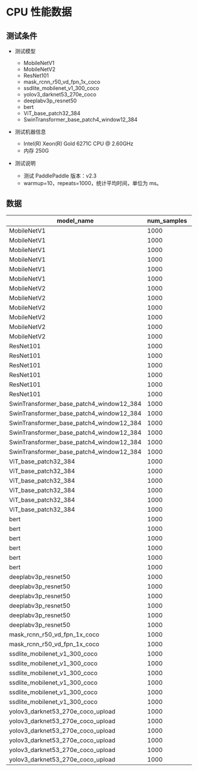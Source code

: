 # CPU 性能数据

## 测试条件

- 测试模型
	- MobileNetV1
	- MobileNetV2
	- ResNet101
	- mask_rcnn_r50_vd_fpn_1x_coco
	- ssdlite_mobilenet_v1_300_coco
	- yolov3_darknet53_270e_coco
	- deeplabv3p_resnet50
	- bert
	- ViT_base_patch32_384
	- SwinTransformer_base_patch4_window12_384

- 测试机器信息
	- Intel(R) Xeon(R) Gold 6271C CPU @ 2.60GHz
	- 内存 250G
- 测试说明
	- 测试 PaddlePaddle 版本：v2.3
	- warmup=10，repeats=1000，统计平均时间，单位为 ms。

## 数据

|	model_name	|	num_samples	|	batch_size	|	enable_mkldnn	|	precision	|	cpu_math_library_num_threads	|	avg_latency	|	qps	|
|-|-|-|-|-|-|-|-|
|	MobileNetV1	|	1000	|	1	|	False	|	fp32	|	1	|	37.7486	|	26.49 	|
|	MobileNetV1	|	1000	|	1	|	True	|	fp32	|	1	|	15.4455	|	64.74 	|
|	MobileNetV1	|	1000	|	2	|	False	|	fp32	|	1	|	78.1411	|	25.59 	|
|	MobileNetV1	|	1000	|	2	|	True	|	fp32	|	1	|	31.802	|	62.89 	|
|	MobileNetV1	|	1000	|	4	|	False	|	fp32	|	1	|	150.2198	|	26.63 	|
|	MobileNetV1	|	1000	|	4	|	True	|	fp32	|	1	|	57.1735	|	69.96 	|
|	MobileNetV2	|	1000	|	1	|	False	|	fp32	|	1	|	43.6175	|	22.93 	|
|	MobileNetV2	|	1000	|	1	|	True	|	fp32	|	1	|	14.8715	|	67.24 	|
|	MobileNetV2	|	1000	|	2	|	False	|	fp32	|	1	|	85.8639	|	23.29 	|
|	MobileNetV2	|	1000	|	2	|	True	|	fp32	|	1	|	25.7693	|	77.61 	|
|	MobileNetV2	|	1000	|	4	|	False	|	fp32	|	1	|	175.4801	|	22.79 	|
|	MobileNetV2	|	1000	|	4	|	True	|	fp32	|	1	|	49.5933	|	80.66 	|
|	ResNet101	|	1000	|	1	|	False	|	fp32	|	1	|	209.7689	|	4.77 	|
|	ResNet101	|	1000	|	1	|	True	|	fp32	|	1	|	138.5197	|	7.22 	|
|	ResNet101	|	1000	|	2	|	False	|	fp32	|	1	|	411.6655	|	4.86 	|
|	ResNet101	|	1000	|	2	|	True	|	fp32	|	1	|	267.575	|	7.47 	|
|	ResNet101	|	1000	|	4	|	False	|	fp32	|	1	|	821.0667	|	4.87 	|
|	ResNet101	|	1000	|	4	|	True	|	fp32	|	1	|	498.7897	|	8.02 	|
|	SwinTransformer_base_patch4_window12_384	|	1000	|	1	|	False	|	fp32	|	1	|	2476.451	|	0.40 	|
|	SwinTransformer_base_patch4_window12_384	|	1000	|	1	|	True	|	fp32	|	1	|	4309.8916	|	0.23 	|
|	SwinTransformer_base_patch4_window12_384	|	1000	|	2	|	False	|	fp32	|	1	|	4919.3384	|	0.41 	|
|	SwinTransformer_base_patch4_window12_384	|	1000	|	2	|	True	|	fp32	|	1	|	8538.6084	|	0.23 	|
|	SwinTransformer_base_patch4_window12_384	|	1000	|	4	|	False	|	fp32	|	1	|	9718.9913	|	0.41 	|
|	SwinTransformer_base_patch4_window12_384	|	1000	|	4	|	True	|	fp32	|	1	|	17098.5246	|	0.23 	|
|	ViT_base_patch32_384	|	1000	|	1	|	False	|	fp32	|	1	|	365.7941	|	2.73 	|
|	ViT_base_patch32_384	|	1000	|	1	|	True	|	fp32	|	1	|	326.9727	|	3.06 	|
|	ViT_base_patch32_384	|	1000	|	2	|	False	|	fp32	|	1	|	646.3851	|	3.09 	|
|	ViT_base_patch32_384	|	1000	|	2	|	True	|	fp32	|	1	|	1126.7091	|	1.78 	|
|	ViT_base_patch32_384	|	1000	|	4	|	False	|	fp32	|	1	|	1218.0988	|	3.28 	|
|	ViT_base_patch32_384	|	1000	|	4	|	True	|	fp32	|	1	|	2187.3777	|	1.83 	|
|	bert	|	1000	|	1	|	False	|	fp32	|	1	|	106.6469	|	9.38 	|
|	bert	|	1000	|	1	|	True	|	fp32	|	1	|	106.6411	|	9.38 	|
|	bert	|	1000	|	2	|	False	|	fp32	|	1	|	149.6218	|	13.37 	|
|	bert	|	1000	|	2	|	True	|	fp32	|	1	|	136.8391	|	14.62 	|
|	bert	|	1000	|	4	|	False	|	fp32	|	1	|	276.0263	|	14.49 	|
|	bert	|	1000	|	4	|	True	|	fp32	|	1	|	243.8251	|	16.41 	|
|	deeplabv3p_resnet50	|	1000	|	1	|	False	|	fp32	|	1	|	3064.0091	|	0.33 	|
|	deeplabv3p_resnet50	|	1000	|	1	|	True	|	fp32	|	1	|	2218.0117	|	0.45 	|
|	deeplabv3p_resnet50	|	1000	|	2	|	False	|	fp32	|	1	|	6217.048	|	0.32 	|
|	deeplabv3p_resnet50	|	1000	|	2	|	True	|	fp32	|	1	|	4378.2782	|	0.46 	|
|	deeplabv3p_resnet50	|	1000	|	4	|	False	|	fp32	|	1	|	12464.9701	|	0.32 	|
|	deeplabv3p_resnet50	|	1000	|	4	|	True	|	fp32	|	1	|	8859.03	|	0.45 	|
|	mask_rcnn_r50_vd_fpn_1x_coco	|	1000	|	1	|	False	|	fp32	|	1	|	6924.0275	|	0.14 	|
|	mask_rcnn_r50_vd_fpn_1x_coco	|	1000	|	1	|	True	|	fp32	|	1	|	3992.9994	|	0.25 	|
|	ssdlite_mobilenet_v1_300_coco	|	1000	|	1	|	False	|	fp32	|	1	|	88.7488	|	11.27 	|
|	ssdlite_mobilenet_v1_300_coco	|	1000	|	1	|	True	|	fp32	|	1	|	36.2734	|	27.57 	|
|	ssdlite_mobilenet_v1_300_coco	|	1000	|	2	|	False	|	fp32	|	1	|	164.834	|	12.13 	|
|	ssdlite_mobilenet_v1_300_coco	|	1000	|	2	|	True	|	fp32	|	1	|	66.3129	|	30.16 	|
|	ssdlite_mobilenet_v1_300_coco	|	1000	|	4	|	False	|	fp32	|	1	|	343.1162	|	11.66 	|
|	ssdlite_mobilenet_v1_300_coco	|	1000	|	4	|	True	|	fp32	|	1	|	132.0374	|	30.29 	|
|	yolov3_darknet53_270e_coco_upload	|	1000	|	1	|	False	|	fp32	|	1	|	1826.1788	|	0.55 	|
|	yolov3_darknet53_270e_coco_upload	|	1000	|	1	|	True	|	fp32	|	1	|	1160.4247	|	0.86 	|
|	yolov3_darknet53_270e_coco_upload	|	1000	|	2	|	False	|	fp32	|	1	|	3715.4342	|	0.54 	|
|	yolov3_darknet53_270e_coco_upload	|	1000	|	2	|	True	|	fp32	|	1	|	2318.9167	|	0.86 	|
|	yolov3_darknet53_270e_coco_upload	|	1000	|	4	|	False	|	fp32	|	1	|	7251.0338	|	0.55 	|
|	yolov3_darknet53_270e_coco_upload	|	1000	|	4	|	True	|	fp32	|	1	|	4635.9207	|	0.86 	|